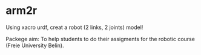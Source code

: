 arm2r
=====
Using xacro urdf, creat a robot (2 links, 2 joints)  model!

Packege aim: To help students to do their assigments for the robotic course (Freie University Belin).

